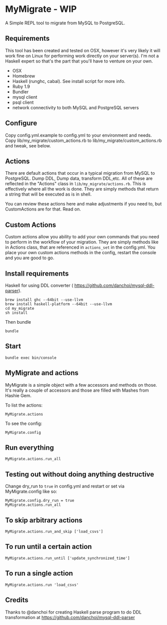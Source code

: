 # MyMigrate - WIP

A Simple REPL tool to migrate from MySQL to PostgreSQL. 

## Requirements

This tool has been created and tested on OSX, however it's very likely
it will work fine on Linux for performing work directly on your
server(s). I'm not a Haskell expert so that's the part that you'll have
to venture on your own.

* OSX
* Homebrew
* Haskell (runghc, cabal). See install script for more info.
* Ruby 1.9
* Bundler 
* mysql client
* psql client
* network connectivity to both MySQL and PostgreSQL servers


## Configure

Copy config.yml.example to config.yml to your environment and needs. 
Copy lib/my_migrate/custom_actions.rb to lib/my_migrate/custom_actions.rb and tweak, see below.

## Actions

There are default actions that occur in a typical migration from MySQL
to PostgreSQL. Dump DDL, Dump data, transform DDL,etc. All of these are
reflected in the "Actions" class in ``lib/my_migrate/actions.rb``. This is
effectively where all the work is done. They are simply methods that
return a string that will be executed as is in shell.

You can review these actions here and make adjustments if you need to,
but CustomActions are for that. Read on.

## Custom Actions

Custom actions allow you ability to add your own commands that you need
to perform in the workflow of your migration. They are simply methods
like in Actions class, that are referenced in ``actions_set`` in the
config.yml. You place your own custom actions methods in the config,
restart the console and you are good to go. 


## Install requirements

Haskell for using DDL converter ( https://github.com/danchoi/mysql-ddl-parser).

    brew install ghc --64bit --use-llvm
    brew install haskell-platform --64bit --use-llvm
    cd my_migrate
    sh install 

Then bundle

    bundle

## Start

    bundle exec bin/console


## MyMigrate and actions

MyMigrate is a simple object with a few accessors and methods on those.
It's really a couple of accessors and those are filled with Mashes from
Hashie Gem.

To list the actions: 

    MyMigrate.actions

To see the config:

    MyMigrate.config

## Run everything

    MyMigrate.actions.run_all

## Testing out without doing anything destructive

Change dry_run to ``true`` in config.yml and restart or set via
MyMigrate.config like so: 

    MyMigrate.config.dry_run = true
    MyMigrate.actions.run_all

## To skip arbitrary actions

    MyMigrate.actions.run_and_skip ['load_csvs']

## To run until a certain action

    MyMigrate.actions.run_until ['update_synchronized_time']

## To run a single action

    MyMigrate.actions.run 'load_csvs'

## Credits

Thanks to @danchoi for creating Haskell parse program to do DDL
transformation at https://github.com/danchoi/mysql-ddl-parser

